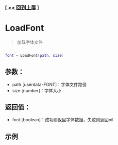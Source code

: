 ### [[ << 回到上层 ]](index.md)

# LoadFont

> 加载字体文件

```lua

font = LoadFont(path, size)

```

## 参数：

+ path [userdata-FONT]：字体文件路径
+ size [number]：字体大小

## 返回值：

+ font [boolean]：成功则返回字体数据，失败则返回nil

## 示例

```lua

```